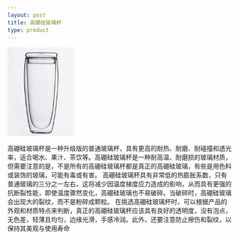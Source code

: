 ```yaml
---
layout: post
title: 高硼硅玻璃杯
type: product
---
```

<img src="/img/高硼硅玻璃杯.jpg" width = 150 height = 200>


高硼硅玻璃杯是一种升级版的普通玻璃杯，具有更高的耐热、耐磨、耐碰撞和透光率，适合喝水、果汁、茶饮等。高硼硅玻璃杯是一种耐高温、耐磨损的玻璃材质，但需要注意的是，不是所有的高硼硅玻璃杯都是真正的高硼硅玻璃，有些是用色料或装饰的玻璃，可能有毒或有害。
高硼硅玻璃杯具有非常低的热膨胀系数，只有普通玻璃的三分之一左右，这将减少因温度梯度应力造成的影响，从而具有更强的抗断裂性能，即使温度骤然变化，高硼硅玻璃也不易破碎。当破碎时，高硼硅玻璃会出现大的裂纹，而不是粉碎成颗粒。
在挑选高硼硅玻璃杯时，可以根据产品的外观和材质特点来判断，真正的高硼硅玻璃杯应该具有良好的透明度，没有泡点，无色差，轻薄且均匀，边缘光滑，手感冷润。此外，还要注意防止擦伤和裂纹，以保持其美观与使用寿命
